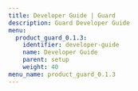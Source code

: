 ```yaml
---
title: Developer Guide | Guard
description: Guard Developer Guide
menu:
  product_guard_0.1.3:
    identifier: developer-guide
    name: Developer Guide
    parent: setup
    weight: 40
menu_name: product_guard_0.1.3
---
```

